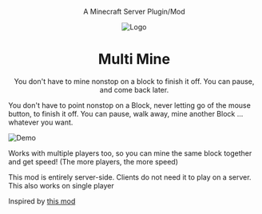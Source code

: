 <p align="center">
    A Minecraft Server Plugin/Mod
</p>
<p align="center">
  <img src="https://cdn.modrinth.com/data/fJ90SEuf/0e67fd5b9554f975e604766acb0ea563b59e926e_96.webp" alt="Logo">
  <h1 align="center">Multi Mine</h1>
</p>

<p align="center">
    You don't have to mine nonstop on a block to finish it off. You can pause, and come back later.
</p>

You don't have to point nonstop on a Block, never letting go of the mouse button, to finish it off. You can pause, walk away, mine another Block ... whatever you want.

![Demo](https://i.imgur.com/Xjt79tF.gif)

Works with multiple players too, so you can mine the same block together and get speed! (The more players, the more speed)

This mod is entirely server-side. Clients do not need it to play on a server. This also works on single player

Inspired by [this mod](https://www.curseforge.com/minecraft/mc-mods/multi-mine)
